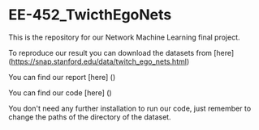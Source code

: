 # EE-452_TwicthEgoNets

This is the repository for our Network Machine Learning final project. 

To reproduce our result you can download the datasets from [here] (https://snap.stanford.edu/data/twitch_ego_nets.html) 

You can find our report [here] ()

You can find our code [here] ()

You don't need any further installation to run our code, just remember to change the paths of the directory of the dataset.
